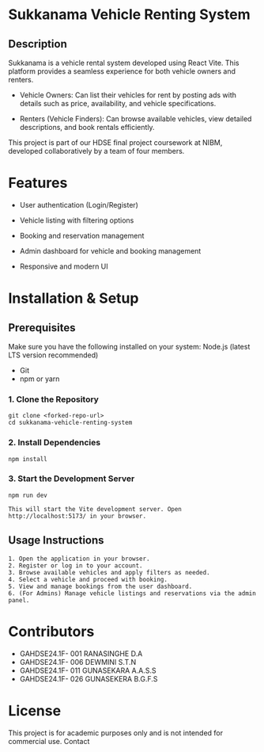 # Sukkanama Vehicle Renting System
## Description
Sukkanama is a vehicle rental system developed using React Vite. This platform provides a seamless experience for both vehicle owners and renters.

   - Vehicle Owners: Can list their vehicles for rent by posting ads with details such as price, availability, and vehicle specifications.

   - Renters (Vehicle Finders): Can browse available vehicles, view detailed descriptions, and book rentals efficiently.

This project is part of our HDSE final project coursework at NIBM, developed collaboratively by a team of four members.

# Features
   - User authentication (Login/Register)

   - Vehicle listing with filtering options

   - Booking and reservation management

   - Admin dashboard for vehicle and booking management

   - Responsive and modern UI


 # Installation & Setup    
 
 ## Prerequisites
 Make sure you have the following installed on your system:
 Node.js (latest LTS version recommended)
   - Git
   - npm or yarn

 ### 1. Clone the Repository
    git clone <forked-repo-url>
    cd sukkanama-vehicle-renting-system

 ### 2. Install Dependencies
    npm install
    
 ### 3. Start the Development Server
    npm run dev

    This will start the Vite development server. Open http://localhost:5173/ in your browser.

 ## Usage Instructions   
    1. Open the application in your browser.
    2. Register or log in to your account.
    3. Browse available vehicles and apply filters as needed.
    4. Select a vehicle and proceed with booking.
    5. View and manage bookings from the user dashboard.
    6. (For Admins) Manage vehicle listings and reservations via the admin panel.
    

# Contributors

   - GAHDSE24.1F- 001 RANASINGHE D.A
   - GAHDSE24.1F- 006 DEWMINI S.T.N
   - GAHDSE24.1F- 011 GUNASEKARA A.A.S.S
   - GAHDSE24.1F- 026 GUNASEKERA B.G.F.S


# License

  This project is for academic purposes only and is not intended for commercial use.
  Contact
